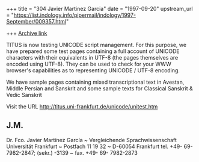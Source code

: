 +++
title = "304 Javier Martinez Garcia"
date = "1997-09-20"
upstream_url = "https://list.indology.info/pipermail/indology/1997-September/009357.html"

+++
[Archive link](https://list.indology.info/pipermail/indology/1997-September/009357.html)

TITUS is now testing UNICODE script management. For this purpose, we have
prepared some test pages containing a full account of UNICODE characters
with their  equivalents in UTF-8 (the pages themselves are encoded using
UTF-8). They can  be used to check for your WWW browser's capabilities as to
representing  UNICODE / UTF-8 encoding.

We have sample pages containing mixed transcriptional text in Avestan,
Middle Persian and Sanskrit and some sample texts for Classical Sanskrit &
Vedic Sanskrit

Visit the URL http://titus.uni-frankfurt.de/unicode/unitest.htm

J.M.
--
  Dr. Fco. Javier Martínez García ~ Vergleichende Sprachwissenschaft
  Universität Frankfurt  ~   Postfach 11 19 32  ~  D-60054 Frankfurt
  tel. +49- 69- 7982-2847;  (sekr.) -3139  ~ fax. +49- 69- 7982-2873



